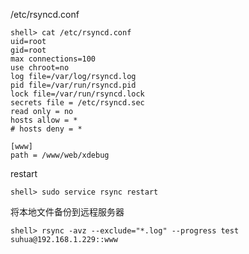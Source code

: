 
/etc/rsyncd.conf 

```shell
shell> cat /etc/rsyncd.conf 
uid=root
gid=root
max connections=100
use chroot=no
log file=/var/log/rsyncd.log
pid file=/var/run/rsyncd.pid
lock file=/var/run/rsyncd.lock
secrets file = /etc/rsyncd.sec
read only = no
hosts allow = *
# hosts deny = *

[www]
path = /www/web/xdebug
```

restart

```shell
shell> sudo service rsync restart
```

将本地文件备份到远程服务器

```shell
shell> rsync -avz --exclude="*.log" --progress test suhua@192.168.1.229::www
```
